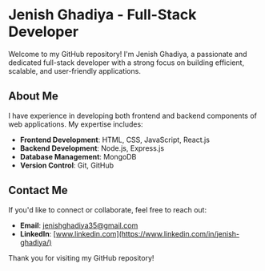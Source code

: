 # Jenish Ghadiya - Full-Stack Developer

Welcome to my GitHub repository! I'm Jenish Ghadiya, a passionate and dedicated full-stack developer with a strong focus on building efficient, scalable, and user-friendly applications.

## About Me

I have experience in developing both frontend and backend components of web applications. My expertise includes:

- **Frontend Development**: HTML, CSS, JavaScript, React.js
- **Backend Development**: Node.js, Express.js
- **Database Management**: MongoDB
- **Version Control**: Git, GitHub

## Contact Me

If you'd like to connect or collaborate, feel free to reach out:

- **Email**: [jenishghadiya35@gmail.com](mailto:jenishghadiya35@gmail.com)
- **LinkedIn**: [www.linkedin.com](https://www.linkedin.com/in/jenish-ghadiya/)

Thank you for visiting my GitHub repository!
